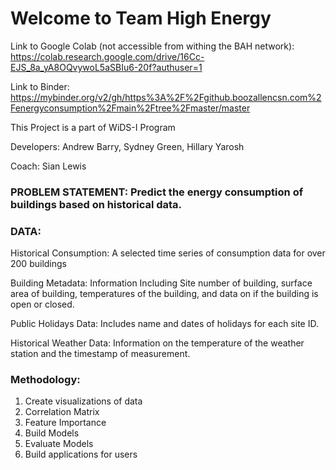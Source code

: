 # Welcome to Team High Energy

Link to Google Colab (not accessible from withing the BAH network):
https://colab.research.google.com/drive/16Cc-EJS_8a_yA8OQvywoL5aSBIu6-20f?authuser=1

Link to Binder:
https://mybinder.org/v2/gh/https%3A%2F%2Fgithub.boozallencsn.com%2Fenergyconsumption%2Fmain%2Ftree%2Fmaster/master


This Project is a part of WiDS-I Program

Developers: Andrew Barry, Sydney Green, Hillary Yarosh

Coach: Sian Lewis

### PROBLEM STATEMENT: Predict the energy consumption of buildings based on historical data. 

### DATA: 

Historical Consumption: A selected time series of consumption data for over 200 buildings

Building Metadata: Information Including Site number of building, surface area of building, temperatures of the building, and data on if the building is open or closed.

Public Holidays Data: Includes name and dates of holidays for each site ID.

Historical Weather Data: Information on the temperature of the weather station and the timestamp of measurement. 


### Methodology:

1. Create visualizations of data
2. Correlation Matrix
3. Feature Importance
4. Build Models
5. Evaluate Models
6. Build applications for users


